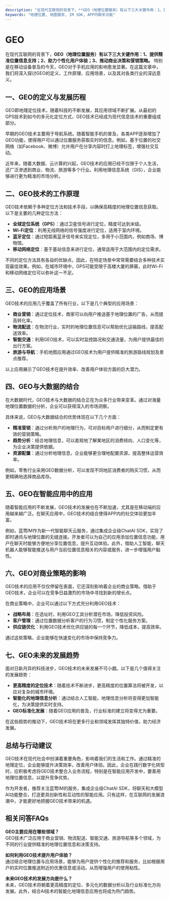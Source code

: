 ```yaml
---
description: "在现代互联网的背景下，**GEO（地理位置服务）有以下三大关键作用：1、提供精准位置信息支持；2、助力个性化用户体验；3、推动商业决策和营销策略。** 特别是在移动设备普及的今天，GEO对于手机应用的影响愈发显著。在这篇文章中，我们将深入探讨GEO的定义、工作原理、应用场景，以及其对各类行业的深远意义。"
keywords: "地理位置, 地图服务, IM SDK, APP内聊天功能"
---
```

# GEO  

在现代互联网的背景下，**GEO（地理位置服务）有以下三大关键作用：1、提供精准位置信息支持；2、助力个性化用户体验；3、推动商业决策和营销策略。** 特别是在移动设备普及的今天，GEO对于手机应用的影响愈发显著。在这篇文章中，我们将深入探讨GEO的定义、工作原理、应用场景，以及其对各类行业的深远意义。

## **一、GEO的定义与发展历程**

GEO即地理定位技术，随着科技的不断发展，其应用领域不断扩展。从最初的GPS技术到如今的多元化定位方式，GEO技术已经成为现代信息技术的重要组成部分。

早期的GEO技术主要用于导航系统。随着智能手机的普及，各类APP逐渐增加了GEO功能，使得用户可以通过位置服务获取实时的信息。例如，基于位置的社交网络（如Facebook、微博）允许用户在分享内容时打上地理标签，增强社交互动。

近年来，随着大数据、云计算的兴起，GEO技术的应用已经不仅限于个人生活，还广泛渗透到商业、物流、旅游等多个行业。利用地理信息系统（GIS），企业能够进行更为精准的市场分析。

## **二、GEO技术的工作原理**

GEO技术依赖于多种定位方法和技术手段，以确保高精度的地理位置信息获取。以下是主要的几种定位方法：

- **全球定位系统（GPS）**：通过卫星信号进行定位，精度可达到米级。
- **Wi-Fi定位**：利用无线网络的信号强度进行定位，适用于室内环境。
- **蓝牙定位**：通过短距离蓝牙信号来实现定位，多用于小范围内，例如商场、博物馆。
- **移动网络定位**：基于基站信息来进行定位，通常适用于大范围内的定位需求。

不同的定位方法具有各自的优缺点，因此，在特定场景中常常需要结合多种技术实现最佳效果。例如，在城市环境中，GPS可能受限于高楼大厦的屏蔽，此时Wi-Fi和移动网络定位可以弥补这一不足。

## **三、GEO的应用场景**

GEO技术的应用几乎覆盖了所有行业，以下是几个典型的应用场景：

- **商业营销**：通过定位技术，商家可以向用户推送基于地理位置的广告，从而提高转化率。
- **物流配送**：在物流行业，实时的地理位置信息可以帮助优化运输路线，提高配送效率。
- **智能交通**：利用GEO技术，可以实时监控路况和交通流量，为用户提供最佳的出行方案。
- **旅游与导航**：手机地图应用通过GEO技术为用户提供精准的旅游路线规划及景点推荐。

以上应用展示了GEO技术在提升效率、改善用户体验方面的巨大潜力。

## **四、GEO与大数据的结合**

在大数据时代，GEO技术与大数据的结合正在为众多行业带来变革。通过对海量地理位置数据的分析，企业可以获得深入的市场洞察。

具体来说，GEO与大数据结合的优势体现在以下几个方面：

- **精准营销**：通过分析用户的地理行为，可对目标用户进行细分，从而制定更有效的营销策略。
- **趋势分析**：结合地理信息，可以直观地了解某地区的消费倾向、人口变化等，为企业决策提供依据。
- **资源配置**：通过分析地理信息，企业能够更合理地配置资源，提高整体运营效率。

例如，零售行业采用GEO数据分析，可以发现不同地区消费者的购买习惯，从而更精确地选择商品库存。

## **五、GEO在智能应用中的应用**

随着智能应用的不断发展，GEO技术的发展也在不断加速，尤其是在移动端的应用越来越广泛。在聊天应用中，GEO技术的结合使得APP内的社交体验更加丰富。

例如，蓝莺IM作为新一代智能聊天云服务，通过集成企业级ChatAI SDK，实现了即时通讯与地理位置的无缝连接。开发者可以为自己的应用添加位置信息功能，用户在聊天时能够方便地分享位置信息，提升互动体验。此外，借助人工智能，聊天机器人能够智能推送与用户当前位置信息相关的内容或服务，进一步增强用户黏性。

## **六、GEO对商业策略的影响**

GEO技术的应用不仅仅停留在表面，它还深刻影响着企业的商业策略。借助于GEO技术，企业可以在竞争日益激烈的市场中寻找到新的增长点。

在商业策略中，企业可以通过以下方式充分利用GEO技术：

- **战略布局**：在选址时，利用GEO工具分析潜在市场，降低投资风险。
- **客户管理**：通过位置数据分析客户的行为习惯，制定个性化服务方案。
- **供应链优化**：利用GEO技术优化供应链的每一个环节，降低成本，提高效率。

通过这些策略，企业能够在快速变化的市场中保持竞争力。

## **七、GEO未来的发展趋势**

面对日新月异的科技进步，GEO技术的未来发展不可小觑。以下是几个值得关注的发展趋势：

- **更高精度的定位技术**：随着技术不断进步，更高精度的位置算法将被开发，以应对复杂的城市环境。
- **智能化的地理信息分析**：通过结合人工智能，地理信息分析将变得更加智能化，为决策提供实时支持。
- **GEO标准化发展**：随着GEO应用的普及，行业标准的建立将变得尤为重要。

在这些趋势的推动下，GEO技术将在更多行业和领域发挥其独特价值，助力经济发展。

## **总结与行动建议**

GEO技术在现代社会中扮演着重要角色，影响着我们的生活和工作。通过精准的地理定位，企业能够提升决策效率，改善用户体验。因此，企业在践行数字化转型时，应积极考虑将GEO技术整合入业务流程，特别是在智能应用开发中，要善用地理位置信息，以提升竞争优势。

作为开发者，推荐关注蓝莺IM的服务，集成企业级ChatAI SDK，将聊天和大模型AI功能整合，打造更具创新性和互动性的智能应用。只有这样，在互联网的发展浪潮中，才能更好地把握GEO技术带来的机遇。

## 相关问答FAQs

**GEO主要应用在哪些领域？**  
GEO技术广泛应用于商业营销、物流配送、智能交通、旅游导航等多个领域，为不同的行业提供精准的地理位置信息和决策支持。

**如何利用GEO技术提升用户体验？**  
通过结合地理位置与应用场景，能够为用户提供个性化的推荐和服务，比如根据用户的实时位置推送附近的优惠信息或活动，从而增强用户的使用粘性。

**未来GEO技术的发展方向是什么？**  
未来，GEO技术将朝着更高精度的定位、多元化的数据分析以及行业标准化方向发展。此外，结合AI技术的智能化地理信息应用也将成为热门趋势。
